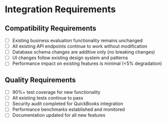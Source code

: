 # Integration Requirements

## Compatibility Requirements

- [ ] Existing business evaluation functionality remains unchanged
- [ ] All existing API endpoints continue to work without modification
- [ ] Database schema changes are additive only (no breaking changes)
- [ ] UI changes follow existing design system and patterns
- [ ] Performance impact on existing features is minimal (<5% degradation)

## Quality Requirements

- [ ] 90%+ test coverage for new functionality
- [ ] All existing tests continue to pass
- [ ] Security audit completed for QuickBooks integration
- [ ] Performance benchmarks established and monitored
- [ ] Documentation updated for all new features
